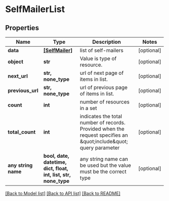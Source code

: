 # SelfMailerList


## Properties
Name | Type | Description | Notes
------------ | ------------- | ------------- | -------------
**data** | [**[SelfMailer]**](SelfMailer.md) | list of self-mailers | [optional] 
**object** | **str** | Value is type of resource. | [optional] 
**next_url** | **str, none_type** | url of next page of items in list. | [optional] 
**previous_url** | **str, none_type** | url of previous page of items in list. | [optional] 
**count** | **int** | number of resources in a set | [optional] 
**total_count** | **int** | indicates the total number of records. Provided when the request specifies an \&quot;include\&quot; query parameter | [optional] 
**any string name** | **bool, date, datetime, dict, float, int, list, str, none_type** | any string name can be used but the value must be the correct type | [optional]

[[Back to Model list]](../README.md#documentation-for-models) [[Back to API list]](../README.md#documentation-for-api-endpoints) [[Back to README]](../README.md)


